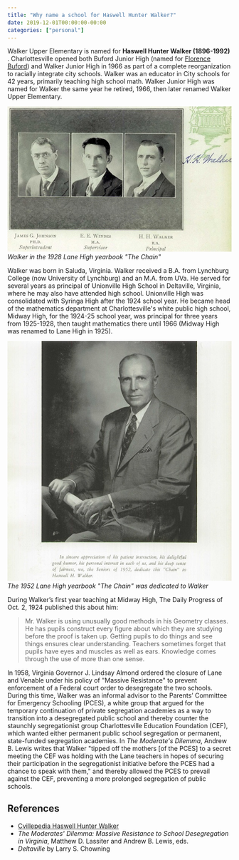 ```yaml
---
title: "Why name a school for Haswell Hunter Walker?"
date: 2019-12-01T00:00:00-00:00
categories: ["personal"]
---
```

Walker Upper Elementary is named for ​**Haswell Hunter Walker (1896-1992)​**. Charlottesville opened both Buford Junior High (named for [Florence Buford](../florence-buford)) and Walker Junior High in 1966 as part of a complete reorganization to racially integrate city schools. Walker was an educator in City schools for 42 years, primarily teaching high school math.  Walker Junior High was named for Walker the same year he retired, 1966, then later renamed Walker Upper Elementary.

![Walker](walker_chain_1928.jpg "Walker ")
*Walker in the 1928 Lane High yearbook "The Chain"*

Walker was born in Saluda, Virginia. Walker received a B.A. from Lynchburg College (now University of Lynchburg) and an M.A. from UVa. He served for several years as principal of Unionville High School in Deltaville, Virginia, where he may also have attended high school.  Unionville High was consolidated with Syringa High after the 1924 school year. He became head of the mathematics department at Charlottesville's white public high school, Midway High, for the 1924-25 school year, was principal for three years from 1925-1928, then taught mathematics there until 1966 (Midway High was renamed to Lane High in 1925).

![Walker](walker_chain_1952.jpg "Walker ")
*The 1952 Lane High yearbook "The Chain" was dedicated to Walker*

During Walker’s first year teaching at Midway High, The Daily Progress of Oct. 2, 1924 published this about him:

>Mr. Walker is using unusually good methods in his Geometry classes. He has pupils construct every figure about which they are studying before the proof is taken up. Getting pupils to do things and see things ensures clear understanding. Teachers sometimes forget that pupils have eyes and muscles as well as ears. Knowledge comes through the use of more than one sense.

In 1958, Virginia Governor J. Lindsay Almond ordered the closure of Lane and Venable under his policy of "Massive Resistance" to prevent enforcement of a Federal court order to desegregate the two schools. During this time, Walker was an informal advisor to the Parents’ Committee for Emergency Schooling (PCES), a white group that argued for the temporary continuation of private segregation academies as a way to transition into a desegregated public school and thereby counter the staunchly segregationist group Charlottesville Education Foundation (CEF), which wanted either permanent public school segregation or permanent, state-funded segregation academies. In ​*The Moderate's Dilemma*, Andrew B. Lewis writes that Walker "tipped off the mothers [of the PCES] to a secret meeting the CEF was holding with the Lane teachers in hopes of securing their participation in the segregationist initiative before the PCES had a chance to speak with them," and thereby allowed the PCES to prevail against the CEF, preventing a more prolonged segregation of public schools.

## References

* [Cvillepedia Haswell Hunter Walker](https://www.cvillepedia.org/Haswell_Hunter_Walker)
* *​The Moderates' Dilemma: Massive Resistance to School Desegregation in Virginia*,​ Matthew D. Lassiter and Andrew B. Lewis, eds.
* *Deltaville* by Larry S. Chowning